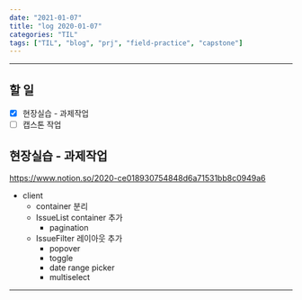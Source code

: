 ```yaml
---
date: "2021-01-07"
title: "log 2020-01-07"
categories: "TIL"
tags: ["TIL", "blog", "prj", "field-practice", "capstone"]
---
```


----------

## 할 일

- [x] 현장실습 - 과제작업
- [ ] 캡스톤 작업

## 현장실습 - 과제작업

<https://www.notion.so/2020-ce018930754848d6a71531bb8c0949a6>

- client
  - container 분리
  - IssueList container 추가
    - pagination
  - IssueFilter 레이아웃 추가
    - popover
    - toggle
    - date range picker
    - multiselect

----------
